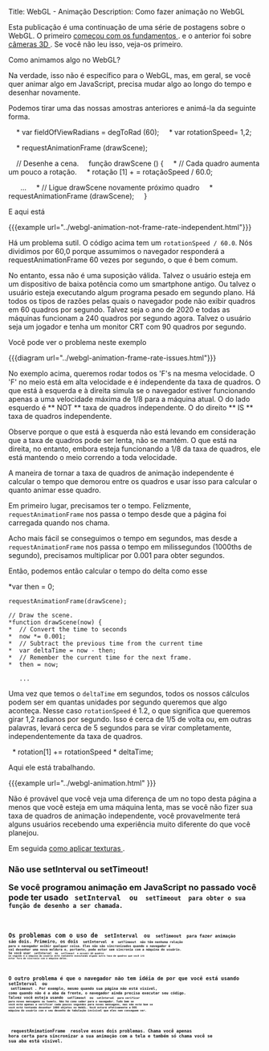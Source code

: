 Title: WebGL - Animação
Description: Como fazer animação no WebGL

Esta publicação é uma continuação de uma série de postagens sobre o WebGL.
O primeiro <a href="webgl-fundamentals.html"> começou com os fundamentos </a>.
e o anterior foi sobre <a href="webgl-3d-camera.html"> câmeras 3D </a>.
Se você não leu isso, veja-os primeiro.

Como animamos algo no WebGL?

Na verdade, isso não é específico para o WebGL, mas, em geral, se você quer animar algo em JavaScript, precisa mudar algo ao longo do tempo e desenhar novamente.

Podemos tirar uma das nossas amostras anteriores e animá-la da seguinte forma.

    * var fieldOfViewRadians = degToRad (60);
    * var rotationSpeed ​​= 1,2;

    * requestAnimationFrame (drawScene);

    // Desenhe a cena.
    função drawScene () {
    * // Cada quadro aumenta um pouco a rotação.
    * rotação [1] + = rotaçãoSpeed ​​/ 60.0;

      ...
    * // Ligue drawScene novamente próximo quadro
    * requestAnimationFrame (drawScene);
    }

E aqui está

{{{example url="../webgl-animation-not-frame-rate-independent.html"}}}

Há um problema sutil. O código acima tem um `rotationSpeed ​​/ 60.0`. Nós dividimos por 60,0 porque assumimos o navegador
responderá a requestAnimationFrame 60 vezes por segundo, o que é bem comum.

No entanto, essa não é uma suposição válida. Talvez o usuário esteja em um dispositivo de baixa potência como um smartphone antigo. Ou talvez o usuário esteja executando algum programa pesado em segundo plano. Há todos os tipos de razões pelas quais o navegador pode não exibir quadros em 60 quadros por segundo. Talvez seja o ano de 2020 e todas as máquinas funcionam a 240 quadros por segundo agora. Talvez o usuário seja um jogador e tenha um monitor CRT com 90 quadros por segundo.

Você pode ver o problema neste exemplo

{{{diagram url="../webgl-animation-frame-rate-issues.html"}}}

No exemplo acima, queremos rodar todos os 'F's na mesma velocidade.
O 'F' no meio está em alta velocidade e é independente da taxa de quadros. O que está à esquerda e à direita simula se o navegador estiver funcionando apenas a uma velocidade máxima de 1/8 para a máquina atual. O do lado esquerdo é ** NOT ** taxa de quadros independente. O do direito ** IS ** taxa de quadros independente.

Observe porque o que está à esquerda não está levando em consideração que a taxa de quadros pode ser lenta, não se mantém. O que está na direita, no entanto, embora esteja funcionando a 1/8 da taxa de quadros, ele está mantendo o meio correndo a toda velocidade.

A maneira de tornar a taxa de quadros de animação independente é calcular o tempo que demorou entre os quadros e usar isso para calcular o quanto animar esse quadro.

Em primeiro lugar, precisamos ter o tempo. Felizmente, `requestAnimationFrame` nos passa o tempo desde que a página foi carregada quando nos chama.

Acho mais fácil se conseguimos o tempo em segundos, mas desde a
`requestAnimationFrame` nos passa o tempo em milissegundos (1000ths de segundo), precisamos multiplicar por 0.001 para obter segundos.

Então, podemos então calcular o tempo do delta como esse

*var then = 0;

    requestAnimationFrame(drawScene);

    // Draw the scene.
    *function drawScene(now) {
    *  // Convert the time to seconds
    *  now *= 0.001;
    *  // Subtract the previous time from the current time
    *  var deltaTime = now - then;
    *  // Remember the current time for the next frame.
    *  then = now;

       ...

Uma vez que temos o `deltaTime` em segundos, todos os nossos cálculos podem ser em quantas unidades por segundo queremos que algo aconteça. Nesse caso
`rotationSpeed` é 1.2, o que significa que queremos girar 1,2 radianos por segundo.
Isso é cerca de 1/5 de volta ou, em outras palavras, levará cerca de 5 segundos para se virar completamente, independentemente da taxa de quadros.

  *    rotation[1] += rotationSpeed * deltaTime;

Aqui ele está trabalhando.

{{{example url="../webgl-animation.html" }}}

Não é provável que você veja uma diferença de um no topo desta página a menos que você esteja em uma máquina lenta, mas se você não fizer sua taxa de quadros de animação independente, você provavelmente terá alguns usuários recebendo uma experiência muito diferente do que você planejou.

Em seguida <a href="webgl-3d-textures.html"> como aplicar texturas </a>.

<div class = "webgl_bottombar">
<h3> Não use setInterval ou setTimeout! </ h3>
<p> Se você programou animação em JavaScript no passado você pode ter usado <code> setInterval </ code> ou <code> setTimeout </ code> para obter o sua função de desenho a ser chamada.
</ p> <p>
Os problemas com o uso de <code> setInterval </ code> ou <code> setTimeout </ code> para fazer animação
são dois. Primeiro, os dois <code> setInterval </ code> e <code> setTimeout </ code> não têm nenhuma relação
para o navegador exibir qualquer coisa. Eles não são sincronizados quando o navegador é
vai desenhar uma nova moldura e, portanto, pode estar sem sincronia com a máquina do usuário.
Se você usar <code> setInterval </ code> ou <code> setTimeout </ code> e assumir 60 quadros
um segundo e a máquina do usuário está realmente executando alguma outra taxa de quadros que você irá
estar fora de sincronia com a máquina deles.
</ p> <p>
O outro problema é que o navegador não tem idéia de por que você está usando <code> setInterval </ code> ou
<code> setTimeout </ code>. Por exemplo, mesmo quando sua página não está visível,
como quando não é a aba da frente, o navegador ainda precisa executar seu código.
Talvez você esteja usando <code> setTimeout </ code> ou <code> setInterval </ code> para verificar
para novas mensagens ou tweets. Não há como saber para o navegador. Tudo bem se
você está apenas a verificar cada poucos segundos para novas mensagens, mas não está bom se
você está tentando desenhar 1000 objetos no WebGL. Você estará efetivamente a DOS
máquina do usuário com o seu desenho de tabulação invisível que eles nem conseguem ver.
</ p> <p>
<code> requestAnimationFrame </ code> resolve esses dois problemas. Chama você apenas
hora certa para sincronizar a sua animação com a tela e também só chama você se
sua aba está visível.
</ p>
</ div>
